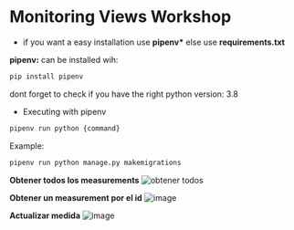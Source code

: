 # Monitoring Views Workshop

* if you want a easy installation use **pipenv\*** else use **requirements.txt**

**pipenv:** can be installed wih:

```bash
pip install pipenv
```

dont forget to check if you have the right python version: 3.8

* Executing with pipenv 
```bash
pipenv run python {command}
```
Example:
```bash
pipenv run python manage.py makemigrations 
```


**Obtener todos los measurements**
![obtener todos](https://user-images.githubusercontent.com/54651477/153722274-bb1b674f-6731-42d4-8314-2888887865df.png)

**Obtener un measurement por el id**
![image](https://user-images.githubusercontent.com/54651477/153722300-e06f7304-40c9-4ccb-8470-3faa78280936.png)

**Actualizar medida**
![image](https://user-images.githubusercontent.com/54651477/153723934-1e2e09f3-f3bb-48a2-b787-12df4a0e08ad.png)
